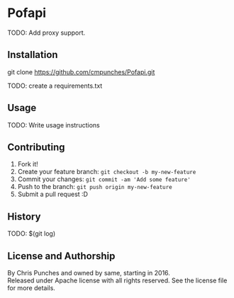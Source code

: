 # Pofapi

TODO: Add proxy support.

## Installation

git clone https://github.com/cmpunches/Pofapi.git

TODO: create a requirements.txt

## Usage

TODO: Write usage instructions

## Contributing

1. Fork it!
2. Create your feature branch: `git checkout -b my-new-feature`
3. Commit your changes: `git commit -am 'Add some feature'`
4. Push to the branch: `git push origin my-new-feature`
5. Submit a pull request :D

## History

TODO: $(git log)

## License and Authorship

By Chris Punches and owned by same, starting in 2016.  
Released under Apache license with all rights reserved.  See the license file for more details.

